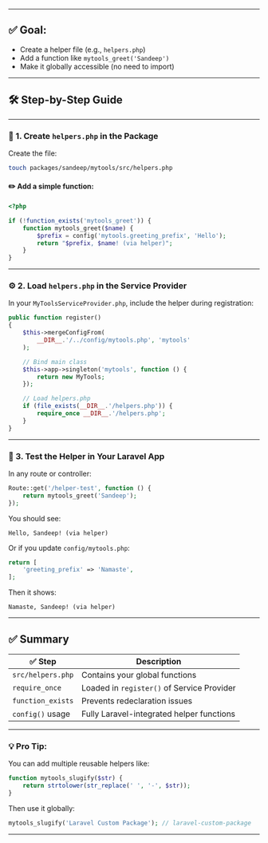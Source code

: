 
---

## ✅ Goal:

* Create a helper file (e.g., `helpers.php`)
* Add a function like `mytools_greet('Sandeep')`
* Make it globally accessible (no need to import)

---

## 🛠️ Step-by-Step Guide

---

### 📁 1. Create `helpers.php` in the Package

Create the file:

```bash
touch packages/sandeep/mytools/src/helpers.php
```

#### ✏️ Add a simple function:

```php
<?php

if (!function_exists('mytools_greet')) {
    function mytools_greet($name) {
        $prefix = config('mytools.greeting_prefix', 'Hello');
        return "$prefix, $name! (via helper)";
    }
}
```

---

### ⚙️ 2. Load `helpers.php` in the Service Provider

In your `MyToolsServiceProvider.php`, include the helper during registration:

```php
public function register()
{
    $this->mergeConfigFrom(
        __DIR__.'/../config/mytools.php', 'mytools'
    );

    // Bind main class
    $this->app->singleton('mytools', function () {
        return new MyTools;
    });

    // Load helpers.php
    if (file_exists(__DIR__.'/helpers.php')) {
        require_once __DIR__.'/helpers.php';
    }
}
```

---

### 🧪 3. Test the Helper in Your Laravel App

In any route or controller:

```php
Route::get('/helper-test', function () {
    return mytools_greet('Sandeep');
});
```

You should see:

```
Hello, Sandeep! (via helper)
```

Or if you update `config/mytools.php`:

```php
return [
    'greeting_prefix' => 'Namaste',
];
```

Then it shows:

```
Namaste, Sandeep! (via helper)
```

---

## ✅ Summary

| ✅ Step            | Description                                |
| ----------------- | ------------------------------------------ |
| `src/helpers.php` | Contains your global functions             |
| `require_once`    | Loaded in `register()` of Service Provider |
| `function_exists` | Prevents redeclaration issues              |
| `config()` usage  | Fully Laravel-integrated helper functions  |

---

### 💡 Pro Tip:

You can add multiple reusable helpers like:

```php
function mytools_slugify($str) {
    return strtolower(str_replace(' ', '-', $str));
}
```

Then use it globally:

```php
mytools_slugify('Laravel Custom Package'); // laravel-custom-package
```

---
